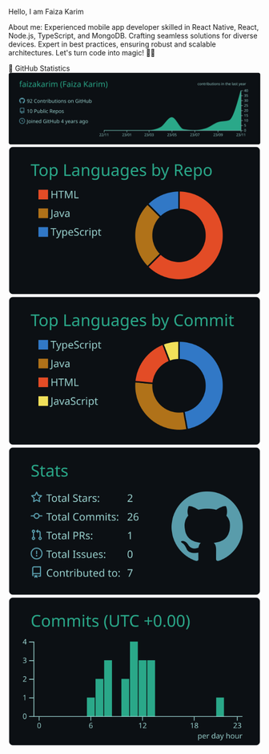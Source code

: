 Hello, I am Faiza Karim

About me:
Experienced mobile app developer skilled in React Native, React, Node.js, TypeScript, and MongoDB. Crafting seamless solutions for diverse devices. Expert in best practices, ensuring robust and scalable architectures. Let's turn code into magic! 🚀✨



🚀 GitHub Statistics
[![](https://raw.githubusercontent.com/faizakarim/faizakarim/master/profile-summary-card-output/gotham/0-profile-details.svg)](https://github.com/vn7n24fzkq/github-profile-summary-cards)
[![](https://raw.githubusercontent.com/faizakarim/faizakarim/master/profile-summary-card-output/gotham/1-repos-per-language.svg)](https://github.com/vn7n24fzkq/github-profile-summary-cards) [![](https://raw.githubusercontent.com/faizakarim/faizakarim/master/profile-summary-card-output/gotham/2-most-commit-language.svg)](https://github.com/vn7n24fzkq/github-profile-summary-cards)
[![](https://raw.githubusercontent.com/faizakarim/faizakarim/master/profile-summary-card-output/gotham/3-stats.svg)](https://github.com/vn7n24fzkq/github-profile-summary-cards) [![](https://raw.githubusercontent.com/faizakarim/faizakarim/master/profile-summary-card-output/gotham/4-productive-time.svg)](https://github.com/vn7n24fzkq/github-profile-summary-cards)
